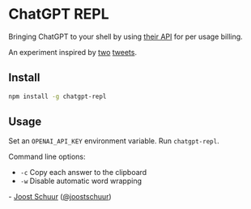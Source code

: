 # ChatGPT REPL

Bringing ChatGPT to your shell by using [their API](https://platform.openai.com/docs/guides/chat) for per usage billing.

An experiment inspired by [two](https://twitter.com/sandbags/status/1631933273487048704) [tweets](https://twitter.com/joostschuur/status/1631948339599093763).

## Install

```bash
npm install -g chatgpt-repl
```

## Usage

Set an `OPENAI_API_KEY` environment variable. Run `chatgpt-repl`.

Command line options:

- `-c` Copy each answer to the clipboard
- `-w` Disable automatic word wrapping

\- [Joost Schuur](https://joostschuur.com) ([@joostschuur](https://twitter.com/joostschuur))
